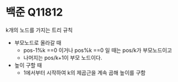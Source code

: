 # 백준 Q11812

k개의 노드를 가지는 트리 규칙

* 부모노드로 올라갈 때
  * pos-1%k ==0 이거나 pos%k ==0 일 때는 pos/k가 부모노드이고
  * 나머지는 pos/k+1이 부모 노드이다.
* 높이 구할 때
  * 1에서부터 시작하여 k의 제곱근을 계속 곱해 높이를 구함

